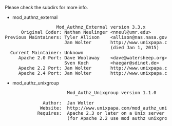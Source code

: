 Please check the subdirs for more info.

* mod_authnz_external
<pre>
                   Mod_Authnz_External version 3.3.x
      Original Coder: Nathan Neulinger &lt;nneul@umr.edu&gt;
Previous Maintainers: Tyler Allison    &lt;allison@nas.nasa.gov&gt;
                      Jan Wolter       http://www.unixpapa.com
                                       (died Jan 1, 2015)
  Current Maintainer: Unknown
     Apache 2.0 Port: Dave Woolaway    &lt;dave@watersheep.org&gt;
                      Sven Koch        &lt;haegar@sdinet.de&gt;
     Apache 2.2 Port: Jan Wolter       http://www.unixpapa.com
     Apache 2.4 Port: Jan Wolter       http://www.unixpapa.com
</pre>

* mod_authz_unixgroup
<pre>
                       Mod_Authz_Unixgroup version 1.1.0

              Author:  Jan Wolter
             Website:  http://www.unixpapa.com/mod_authz_unixgroup/
            Requires:  Apache 2.3 or later on a Unix server
                       (for Apache 2.2 use mod_authz_unixgroup 1.0.x)
</pre>

